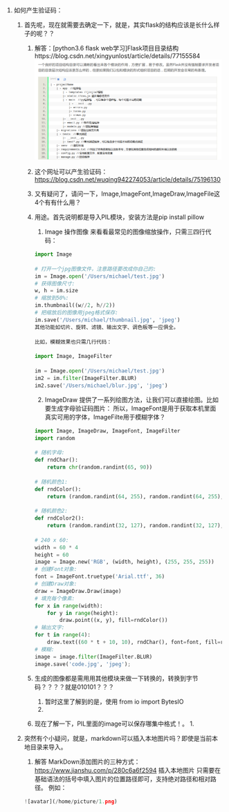1. 如何产生验证码：
    1. 首先呢，现在就需要去确定一下，就是，其实flask的结构应该是长什么样子的呢？？
        1. 解答：[python3.6 flask web学习]Flask项目目录结构https://blog.csdn.net/xingyunlost/article/details/77155584
        ![images](dir_str.png)

        2. 这个网址可以产生验证码：https://blog.csdn.net/wuqing942274053/article/details/75196130

        3. 又有疑问了，请问一下，Image,ImageFont,ImageDraw,ImageFile这4个有有什么用？
        4. 用途。首先说明都是导入PIL模块，安装方法是pip install pillow
            1. Image 操作图像
            来看看最常见的图像缩放操作，只需三四行代码：
            ```python
            import Image

            # 打开一个jpg图像文件，注意路径要改成你自己的:
            im = Image.open('/Users/michael/test.jpg')
            # 获得图像尺寸:
            w, h = im.size
            # 缩放到50%:
            im.thumbnail((w//2, h//2))
            # 把缩放后的图像用jpeg格式保存:
            im.save('/Users/michael/thumbnail.jpg', 'jpeg')
            其他功能如切片、旋转、滤镜、输出文字、调色板等一应俱全。

            比如，模糊效果也只需几行代码：

            import Image, ImageFilter

            im = Image.open('/Users/michael/test.jpg')
            im2 = im.filter(ImageFilter.BLUR)
            im2.save('/Users/michael/blur.jpg', 'jpeg')
            ```

            2. ImageDraw 提供了一系列绘图方法，让我们可以直接绘图。比如要生成字母验证码图片：
                所以，ImageFont是用于获取本机里面真实可用的字体，ImageFilte用于模糊字体？
            ```python
            import Image, ImageDraw, ImageFont, ImageFilter
            import random

            # 随机字母:
            def rndChar():
                return chr(random.randint(65, 90))

            # 随机颜色1:
            def rndColor():
                return (random.randint(64, 255), random.randint(64, 255), random.randint(64, 255))

            # 随机颜色2:
            def rndColor2():
                return (random.randint(32, 127), random.randint(32, 127), random.randint(32, 127))

            # 240 x 60:
            width = 60 * 4
            height = 60
            image = Image.new('RGB', (width, height), (255, 255, 255))
            # 创建Font对象:
            font = ImageFont.truetype('Arial.ttf', 36)
            # 创建Draw对象:
            draw = ImageDraw.Draw(image)
            # 填充每个像素:
            for x in range(width):
                for y in range(height):
                    draw.point((x, y), fill=rndColor())
            # 输出文字:
            for t in range(4):
                draw.text((60 * t + 10, 10), rndChar(), font=font, fill=rndColor2())
            # 模糊:
            image = image.filter(ImageFilter.BLUR)
            image.save('code.jpg', 'jpeg');
            ```
        5. 生成的图像都是需用用其他模块来做一下转换的，转换到字节码？？？？就是010101？？？
            1. 暂时这里了解到的是，使用 from io import BytesIO
            2. 

        6. 现在了解一下，PIL里面的image可以保存哪集中格式！。
            1. 

    2. 突然有个小疑问，就是，markdown可以插入本地图片吗？即使是当前本地目录来导入。
        1. 解答
        MarkDown添加图片的三种方式：https://www.jianshu.com/p/280c6a6f2594
        插入本地图片
        只需要在基础语法的括号中填入图片的位置路径即可，支持绝对路径和相对路径。
        例如：
        ```python
        ![avatar](/home/picture/1.png)
        ```